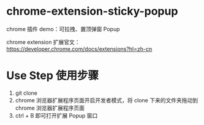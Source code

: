# chrome-extension-sticky-popup

chrome 插件 demo：可拉拽、置顶弹窗 Popup

chrome extension 扩展官文：https://developer.chrome.com/docs/extensions?hl=zh-cn

# Use Step 使用步骤

1. git clone
2. chrome 浏览器扩展程序页面开启开发者模式，将 clone 下来的文件夹拖动到 chrome 浏览器扩展程序页面
3. ctrl + B 即可打开扩展 Popup 窗口
